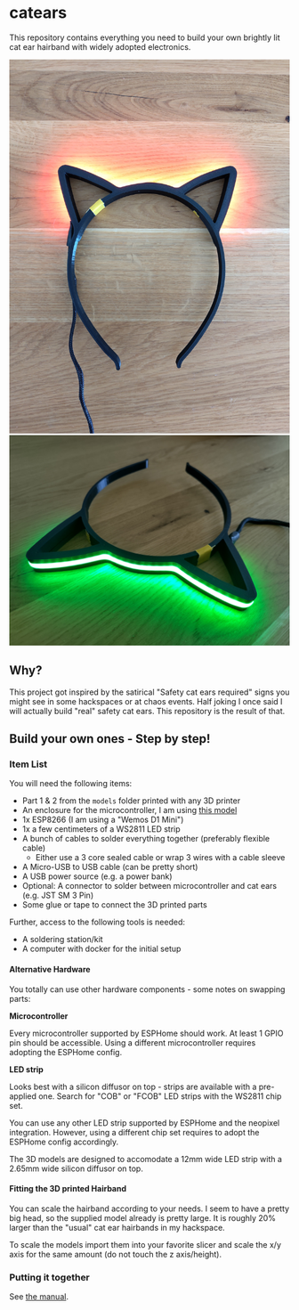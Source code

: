# catears

This repository contains everything you need to build your own brightly lit cat ear hairband with widely adopted electronics.

![](media/catears-front.jpg)
![](media/catears-top.jpg)

## Why?

This project got inspired by the satirical "Safety cat ears required" signs you might see in some hackspaces or at chaos events. Half joking I once said I will actually build "real" safety cat ears. This repository is the result of that.

## Build your own ones - Step by step!

### Item List

You will need the following items:

- Part 1 & 2 from the `models` folder printed with any 3D printer
- An enclosure for the microcontroller, I am using [this model](https://www.thingiverse.com/thing:4802020)
- 1x ESP8266 (I am using a "Wemos D1 Mini")
- 1x a few centimeters of a WS2811 LED strip 
- A bunch of cables to solder everything together (preferably flexible cable)
  - Either use a 3 core sealed cable or wrap 3 wires with a cable sleeve
- A Micro-USB to USB cable (can be pretty short)
- A USB power source (e.g. a power bank)
- Optional: A connector to solder between microcontroller and cat ears (e.g. JST SM 3 Pin)
- Some glue or tape to connect the 3D printed parts

Further, access to the following tools is needed:

- A soldering station/kit
- A computer with docker for the initial setup

#### Alternative Hardware

You totally can use other hardware components - some notes on swapping parts:

**Microcontroller**

Every microcontroller supported by ESPHome should work. At least 1 GPIO pin should be accessible. Using a different microcontroller requires adopting the ESPHome config.

**LED strip**

Looks best with a silicon diffusor on top - strips are available with a pre-applied one. Search for "COB" or "FCOB" LED strips with the WS2811 chip set.

You can use any other LED strip supported by ESPHome and the neopixel integration. However, using a different chip set requires to adopt the ESPHome config accordingly.

The 3D models are designed to accomodate a 12mm wide LED strip with a 2.65mm wide silicon diffusor on top.

#### Fitting the 3D printed Hairband

You can scale the hairband according to your needs. I seem to have a pretty big head, so the supplied model already is pretty large. It is roughly 20% larger than the "usual" cat ear hairbands in my hackspace. 

To scale the models import them into your favorite slicer and scale the x/y axis for the same amount (do not touch the z axis/height).

### Putting it together

See [the manual](./manual.md).

